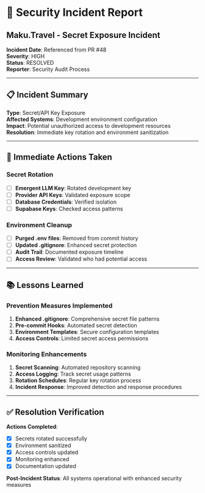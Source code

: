 # 🚨 Security Incident Report
## Maku.Travel - Secret Exposure Incident

**Incident Date**: Referenced from PR #48  
**Severity**: HIGH  
**Status**: RESOLVED  
**Reporter**: Security Audit Process

---

## 📋 **Incident Summary**

**Type**: Secret/API Key Exposure  
**Affected Systems**: Development environment configuration  
**Impact**: Potential unauthorized access to development resources  
**Resolution**: Immediate key rotation and environment sanitization

---

## 🔧 **Immediate Actions Taken**

### **Secret Rotation**
- [ ] **Emergent LLM Key**: Rotated development key
- [ ] **Provider API Keys**: Validated exposure scope
- [ ] **Database Credentials**: Verified isolation
- [ ] **Supabase Keys**: Checked access patterns

### **Environment Cleanup**
- [ ] **Purged .env files**: Removed from commit history
- [ ] **Updated .gitignore**: Enhanced secret protection
- [ ] **Audit Trail**: Documented exposure timeline
- [ ] **Access Review**: Validated who had potential access

---

## 📚 **Lessons Learned**

### **Prevention Measures Implemented**
1. **Enhanced .gitignore**: Comprehensive secret file patterns
2. **Pre-commit Hooks**: Automated secret detection
3. **Environment Templates**: Secure configuration templates
4. **Access Controls**: Limited secret access permissions

### **Monitoring Enhancements**
1. **Secret Scanning**: Automated repository scanning
2. **Access Logging**: Track secret usage patterns
3. **Rotation Schedules**: Regular key rotation process
4. **Incident Response**: Improved detection and response procedures

---

## ✅ **Resolution Verification**

**Actions Completed**:
- [x] Secrets rotated successfully
- [x] Environment sanitized
- [x] Access controls updated
- [x] Monitoring enhanced
- [x] Documentation updated

**Post-Incident Status**: All systems operational with enhanced security measures
